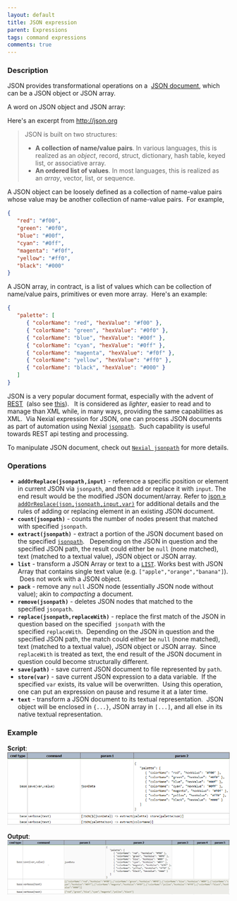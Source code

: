 ```yaml
---
layout: default
title: JSON expression
parent: Expressions
tags: command expressions
comments: true
---
```



### Description
JSON provides transformational operations on a 
<a href="http://json.org/" class="external-link" target="_nexial_external">JSON document</a>, which can be a JSON 
object or JSON array.

A word on JSON object and JSON array:

Here's an excerpt from <a href="http://json.org/" class="external-link" target="_nexial_external">http://json.org</a>

> JSON is built on two structures:
> 
> -  **A collection of name/value pairs**. In various languages, this is realized as an _object_, record, struct, 
     dictionary, hash table, keyed list, or associative array.
> -  **An ordered list of values**. In most languages, this is realized as an _array_, vector, list, or sequence.

A JSON object can be loosely defined as a collection of name-value pairs whose value may be another collection of 
name-value pairs.  For example,
```json
{
   "red": "#f00",
   "green": "#0f0",
   "blue": "#00f",
   "cyan": "#0ff",
   "magenta": "#f0f",
   "yellow": "#ff0",
   "black": "#000"
}
```

A JSON array, in contract, is a list of values which can be collection of name/value pairs, primitives or even more 
array.  Here's an example:
```json
{
   "palette": [
      { "colorName": "red", "hexValue": "#f00" },
      { "colorName": "green", "hexValue": "#0f0" },
      { "colorName": "blue", "hexValue": "#00f" },
      { "colorName": "cyan", "hexValue": "#0ff" },
      { "colorName": "magenta", "hexValue": "#f0f" },
      { "colorName": "yellow", "hexValue": "#ff0" },
      { "colorName": "black", "hexValue": "#000" }
   ]
}
```
JSON is a very popular document format, especially with the advent of 
<a href="https://en.wikipedia.org/wiki/Representational_state_transfer" class="external-link" target="_nexial_target">REST</a> 
(also see <a href="http://www.restapitutorial.com/lessons/whatisrest.html" class="external-link" target="_nexial_target">this</a>).  
It is considered as _lighter_, easier to read and to manage than XML while, in many ways, providing the same 
capabilities as XML.  Via Nexial expression for JSON, one can process JSON documents as part of automation using 
Nexial [`jsonpath`](../jsonpath).  Such capability is useful towards REST api testing and processing.

To manipulate JSON document, check out [`Nexial jsonpath`](../jsonpath) for more details.


### Operations
- **`addOrReplace(jsonpath,input)`** - reference a specific position or element in current JSON via `jsonpath`, and 
  then add or replace it with `input`. The end result would be the modified JSON document/array. Refer to
  [json &raquo; `addOrReplace(json,jsonpath,input,var)`](../commands/json/addOrReplace(json,jsonpath,input,var)#rules) 
  for additional details and the rules of adding or replacing element in an existing JSON document.
- **`count(jsonpath)`** - counts the number of nodes present that matched with specified `jsonpath`.
- **`extract(jsonpath)`** - extract a portion of the JSON document based on the specified [`jsonpath`](../jsonpath).  
  Depending on the JSON in question and the specified JSON path, the result could either be `null` (none matched), 
  text (matched to a textual value), JSON object or JSON array.
- **`list`** - transform a JSON Array or text to a [`LIST`](LISTexpression). Works best with JSON Array that contains 
  single text value (e.g. `["apple","orange","banana"]`).  Does not work with a JSON object.
- **`pack`** - remove any `null` JSON node (essentially JSON node without value); akin to _compacting_ a document.
- **`remove(jsonpath)`** - deletes JSON nodes that matched to the specified `jsonpath`.
- **`replace(jsonpath,replaceWith)`** - replace the first match of the JSON in question based on the specified 
  `jsonpath` with the specified `replaceWith`.  Depending on the JSON in question and the specified JSON path, the 
  match could either be `null` (none matched), text (matched to a textual value), JSON object or JSON array.  Since 
  `replaceWith` is treated as text, the end result of the JSON document in question could become structurally different. 
- **`save(path)`** - save current JSON document to file represented by `path`.
- **`store(var)`** - save current JSON expression to a data variable.  If the specified `var` exists, its value will 
  be overwritten.  Using this operation, one can put an expression on pause and resume it at a later time.
- **`text`** - transform a JSON document to its textual representation.  JSON object will be enclosed in `{...}`, 
  JSON array in `[...]`, and all else in its native textual representation.


### Example
**Script**:<br/>
![script](image/JSONexpression_01.png)

**Output**:<br/>
![output](image/JSONexpression_02.png)

